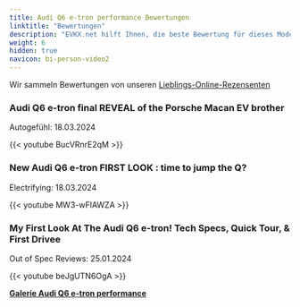 ```yaml
---
title: Audi Q6 e-tron performance Bewertungen
linktitle: "Bewertungen"
description: "EVKX.net hilft Ihnen, die beste Bewertung für dieses Modell zu finden."
weight: 6
hidden: true
navicon: bi-person-video2
---
```

Wir sammeln Bewertungen von unseren [Lieblings-Online-Rezensenten](../../../../../guides/evreviewers/)

<div class="container text-center shadow p-2 pe-4 mb-5 bg-body-tertiary rounded border">
<h3>Audi Q6 e-tron final REVEAL of the Porsche Macan EV brother</h3>
<p>Autogefühl: 18.03.2024</p>

{{< youtube BucVRnrE2qM >}}

</div>
<div class="container text-center shadow p-2 pe-4 mb-5 bg-body-tertiary rounded border">
<h3>New Audi Q6 e-tron FIRST LOOK : time to jump the Q?</h3>
<p>Electrifying: 18.03.2024</p>

{{< youtube MW3-wFIAWZA >}}

</div>
<div class="container text-center shadow p-2 pe-4 mb-5 bg-body-tertiary rounded border">
<h3>My First Look At The Audi Q6 e-tron! Tech Specs, Quick Tour, & First Drivee</h3>
<p>Out of Spec Reviews: 25.01.2024</p>

{{< youtube beJgUTN6OgA >}}

</div>
<div class="mt-3 mb-3">
<a href="../gallery/" class="text-decoration-none text-black">
<strong><i class="bi-arrow-left"></i>Galerie  </strong>
</a>
<a href="../" class="text-decoration-none text-black float-end">
<strong>Audi Q6 e-tron performance <i class="bi-arrow-right"></i></strong>
</a>
</div>
